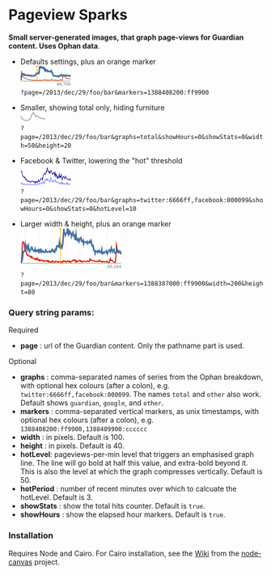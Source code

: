 Pageview Sparks
===============

__Small server-generated images, that graph page-views for Guardian content. Uses Ophan data__. 

* Defaults settings, plus an orange marker   
![example1](./example/example1.png)  
`?page=/2013/dec/29/foo/bar&markers=1388408200:ff9900`

* Smaller, showing total only, hiding furniture  
![example3](./example/example3.png)  
`?page=/2013/dec/29/foo/bar&graphs=total&showHours=0&showStats=0&width=50&height=20`

* Facebook & Twitter, lowering the "hot" threshold  
![example4](./example/example4.png)  
`?page=/2013/dec/29/foo/bar&graphs=twitter:6666ff,facebook:000099&showHours=0&showStats=0&hotLevel=10`

* Larger width & height, plus an orange marker  
![example2](./example/example2.png)  
`?page=/2013/dec/29/foo/bar&markers=1388387000:ff9900&width=200&height=80`


### Query string params:

Required
* __page__ : url of the Guardian content. Only the pathname part is used.

Optional
* __graphs__ : comma-separated names of series from the Ophan breakdown, with optional hex colours (after a colon), e.g. `twitter:6666ff,facebook:000099`. The names `total` and `other` also work. Default shows `guardian`, `google`, and `other`.
* __markers__ : comma-separated vertical markers, as unix timestamps, with optional hex colours (after a colon), e.g. `1388408200:ff9900,1388409900:cccccc`
* __width__ : in pixels. Default is 100.
* __height__ : in pixels. Default is 40.
* __hotLevel__:  pageviews-per-min level that triggers an emphasised graph line. The line will go bold at half this value, and extra-bold beyond it. This is also the level at which the graph compresses vertically. Default is 50.
* __hotPeriod__ : number of recent minutes over which to calcuate the hotLevel. Default is 3.
* __showStats__ : show the total hits counter. Default is `true`.
* __showHours__ :  show the elapsed hour markers. Default is `true`.


### Installation

Requires Node and Cairo. For Cairo installation, see the [Wiki](https://github.com/LearnBoost/node-canvas/wiki/_pages) from the [node-canvas](https://github.com/LearnBoost/node-canvas) project.

